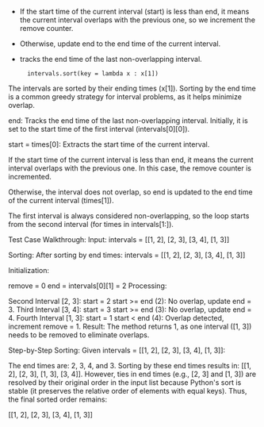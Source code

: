 - If the start time of the current interval (start) is less than end, it means the current interval overlaps with the previous one, so we increment the remove counter.
- Otherwise, update end to the end time of the current interval. 


- tracks the end time of the last non-overlapping interval. 

        intervals.sort(key = lambda x : x[1])
The intervals are sorted by their ending times (x[1]). Sorting by the end time is a common greedy strategy for interval problems, as it helps minimize overlap.



end: Tracks the end time of the last non-overlapping interval. Initially, it is set to the start time of the first interval (intervals[0][0]).

start = times[0]: Extracts the start time of the current interval.

If the start time of the current interval is less than end, it means the current interval overlaps with the previous one. In this case, the remove counter is incremented.

Otherwise, the interval does not overlap, so end is updated to the end time of the current interval (times[1]).

The first interval is always considered non-overlapping, so the loop starts from the second interval (for times in intervals[1:]).

Test Case Walkthrough:
Input:
intervals = [[1, 2], [2, 3], [3, 4], [1, 3]]

Sorting: After sorting by end times:
intervals = [[1, 2], [2, 3], [3, 4], [1, 3]]

Initialization:

remove = 0
end = intervals[0][1] = 2
Processing:

Second Interval [2, 3]:
        start = 2
        start >= end (2): No overlap, update end = 3.
Third Interval [3, 4]:
        start = 3
        start >= end (3): No overlap, update end = 4.
Fourth Interval [1, 3]:
        start = 1
        start < end (4): Overlap detected, increment remove = 1.
Result: The method returns 1, as one interval ([1, 3]) needs to be removed to eliminate overlaps.



Step-by-Step Sorting:
Given intervals = [[1, 2], [2, 3], [3, 4], [1, 3]]:

The end times are: 2, 3, 4, and 3.
Sorting by these end times results in: [[1, 2], [2, 3], [1, 3], [3, 4]].
However, ties in end times (e.g., [2, 3] and [1, 3]) are resolved by their original order in the input list because Python's sort is stable (it preserves the relative order of elements with equal keys). Thus, the final sorted order remains:

[[1, 2], [2, 3], [3, 4], [1, 3]]